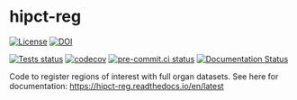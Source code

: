 # hipct-reg

[![License][license-badge]](./LICENSE.md)
[![DOI](https://zenodo.org/badge/DOI/10.5281/zenodo.12568798.svg)](https://doi.org/10.5281/zenodo.12568798)

[![Tests status][tests-badge]][tests-link]
[![codecov](https://codecov.io/gh/HiPCTProject/hipct-reg/graph/badge.svg?token=KCHTIG4HH5)](https://codecov.io/gh/HiPCTProject/hipct-reg)
[![pre-commit.ci status](https://results.pre-commit.ci/badge/github/HiPCTProject/hipct-reg/main.svg)](https://results.pre-commit.ci/latest/github/HiPCTProject/hipct-reg/main)
[![Documentation Status](https://readthedocs.org/projects/hipct-reg/badge/?version=latest)](https://hipct-reg.readthedocs.io/en/latest/?badge=latest)






<!--
[![PyPI version][pypi-version]][pypi-link]
[![Conda-Forge][conda-badge]][conda-link]
[![PyPI platforms][pypi-platforms]][pypi-link]
-->

<!-- prettier-ignore-start -->
[tests-badge]:              https://github.com/HiPCTProject/hipct-reg/actions/workflows/tests.yml/badge.svg
[tests-link]:               https://github.com/HiPCTProject/hipct-reg/actions/workflows/tests.yml
[linting-badge]:            https://github.com/HiPCTProject/hipct-reg/actions/workflows/linting.yml/badge.svg
[linting-link]:             https://github.com/HiPCTProject/hipct-reg/actions/workflows/linting.yml
[conda-badge]:              https://img.shields.io/conda/vn/conda-forge/hipct-reg
[conda-link]:               https://github.com/conda-forge/hipct-reg-feedstock
[pypi-link]:                https://pypi.org/project/hipct-reg/
[pypi-platforms]:           https://img.shields.io/pypi/pyversions/hipct-reg
[pypi-version]:             https://img.shields.io/pypi/v/hipct-reg
[license-badge]:            https://img.shields.io/badge/License-BSD_3--Clause-blue.svg
<!-- prettier-ignore-end -->

Code to register regions of interest with full organ datasets. See here for documentation: https://hipct-reg.readthedocs.io/en/latest
